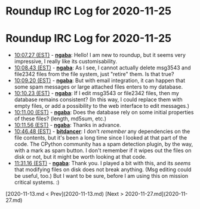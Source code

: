 # Roundup IRC Log for 2020-11-25 #
# Roundup IRC Log for 2020-11-25
* <a href="#10:07.27" id="10:07.27">10:07.27 (EST)</a> - __[ngaba](https://github.com/ngaba)__: Hello! I am new to roundup, but it seems very impressive, I really like its customisability.
* <a href="#10:08.43" id="10:08.43">10:08.43 (EST)</a> - __[ngaba](https://github.com/ngaba)__: As I see, I cannot actually delete msg3543 and file2342 files from the file system, just "retire" them. Is that true?
* <a href="#10:09.20" id="10:09.20">10:09.20 (EST)</a> - __[ngaba](https://github.com/ngaba)__: But with email integration, it can happen that some spam messages or large attached files enters to my database.
* <a href="#10:10.23" id="10:10.23">10:10.23 (EST)</a> - __[ngaba](https://github.com/ngaba)__: If I edit msg3543 or file2342 files, then my database remains consistent? (In this way, I could replace them with empty files, or add a possibility to the web interface to edit messages.)
* <a href="#10:11.00" id="10:11.00">10:11.00 (EST)</a> - __[ngaba](https://github.com/ngaba)__: Does the database rely on some initial properties of these files? (length, md5sum, etc.)
* <a href="#10:11.56" id="10:11.56">10:11.56 (EST)</a> - __[ngaba](https://github.com/ngaba)__: Thanks in advance.
* <a href="#10:46.48" id="10:46.48">10:46.48 (EST)</a> - __[bitdancer](https://github.com/bitdancer)__: I don't *remember* any dependencies on the file contents, but it's been a long time since I looked at that part of the code.  The CPython community has a spam detection plugin, by the way, with a mark as spam button.  I don't remember if it wipes out the files on disk or not, but it might be worth looking at that code.
* <a href="#11:31.16" id="11:31.16">11:31.16 (EST)</a> - __[ngaba](https://github.com/ngaba)__: Thank you. I played a bit with this, and its *seems* that modifying files on disk does not break anything. (Msg editing could be useful, too.) But I want to be sure, before I  am using this on mission critical systems. :)

<div class="inpage-footer">
[2020-11-13.md < Prev](2020-11-13.md)
[Next > 2020-11-27.md](2020-11-27.md)
</div>
